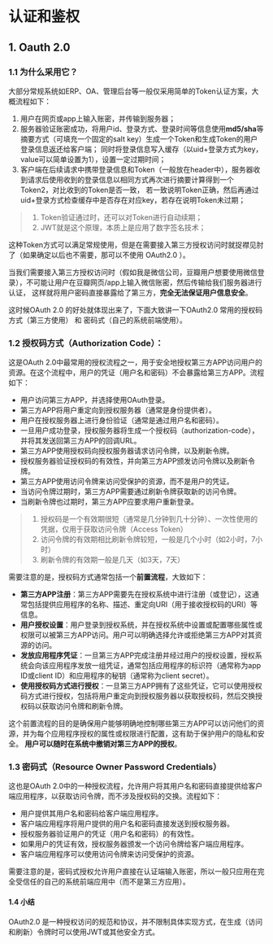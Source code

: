 # 认证和鉴权

## 1. Oauth 2.0

### 1.1 为什么采用它？

大部分常规系统如ERP、OA、管理后台等一般仅采用简单的Token认证方案，大概流程如下：

1. 用户在网页或app上输入账密，并传输到服务器；
2. 服务器验证账密成功，将用户id、登录方式、登录时间等信息使用**md5/sha**等摘要方式（可填充一个固定的salt
   key）生成一个Token和生成Token的用户登录信息返还给客户端；
   同时将登录信息写入缓存（以uid+登录方式为key，value可以简单设置为1），设置一定过期时间；
3. 客户端在后续请求中携带登录信息和Token（一般放在header中），服务器收到请求后使用收到的登录信息以相同方式再次进行摘要计算得到一个Token2，对比收到的Token是否一致，
   若一致说明Token正确，然后再通过uid+登录方式检查缓存中是否存在对应key，若存在说明Token未过期；

> 1. Token验证通过时，还可以对Token进行自动续期；
>2. JWT就是这个原理，本质上是应用了数字签名技术；

这种Token方式可以满足常规使用，但是在需要接入第三方授权访问时就捉襟见肘了（如果确定以后也不需要，那可以不使用 OAuth2.0 ）。

当我们需要接入第三方授权访问时（假如我是微信公司，豆瓣用户想要使用微信登录），不可能让用户在豆瓣网页/app上输入微信账密，然后传输给我们服务器进行认证，
这样就将用户密码直接暴露给了第三方，**完全无法保证用户信息安全**。

这时候OAuth 2.0 的好处就体现出来了，下面大致讲一下OAuth2.0 常用的授权码方式（第三方使用） 和 密码式（自己的系统前端使用）。

### 1.2 授权码方式（Authorization Code）：

这是OAuth 2.0中最常用的授权流程之一，用于安全地授权第三方APP访问用户的资源。在这个流程中，用户的凭证（用户名和密码）不会暴露给第三方APP。流程如下：

- 用户访问第三方APP，并选择使用OAuth登录。
- 第三方APP将用户重定向到授权服务器（通常是身份提供者）。
- 用户在授权服务器上进行身份验证（通常是通过用户名和密码）。
- 一旦用户成功登录，授权服务器将生成一个授权码（authorization-code），并将其发送回第三方APP的回调URL。
- 第三方APP使用授权码向授权服务器请求访问令牌，以及刷新令牌。
- 授权服务器验证授权码的有效性，并向第三方APP颁发访问令牌以及刷新令牌。
- 第三方APP使用访问令牌来访问受保护的资源，而不是用户的凭证。
- 当访问令牌过期时，第三方APP需要通过刷新令牌获取新的访问令牌。
- 当刷新令牌也过期时，第三方APP应要求用户重新登录。

> 1. 授权码是一个有效期很短（通常是几分钟到几十分钟）、一次性使用的凭据，仅用于获取访问令牌（Access Token）
>2. 访问令牌的有效期相比刷新令牌较短，一般是几个小时（如2小时，7小时）
>3. 刷新令牌的有效期一般是几天（如3天，7天）

需要注意的是，授权码方式通常包括一个**前置流程**，大致如下：

- **第三方APP注册**：第三方APP需要先在授权系统中进行注册（或登记），这通常包括提供应用程序的名称、描述、重定向URI（用于接收授权码的URI）等信息。
- **用户授权设置**：用户登录到授权系统，并在授权系统中设置或配置哪些属性或权限可以被第三方APP访问。用户可以明确选择允许或拒绝第三方APP对其资源的访问。
- **发放应用程序凭证**：一旦第三方APP完成注册并经过用户的授权设置，授权系统会向该应用程序发放一组凭证，通常包括应用程序的标识符（通常称为app
  ID或client ID）和应用程序的秘钥（通常称为client secret）。
- **使用授权码方式进行授权**：一旦第三方APP拥有了这些凭证，它可以使用授权码方式进行授权，包括将用户重定向到授权服务器以获取授权码，然后交换授权码以获取访问令牌和刷新令牌。

这个前置流程的目的是确保用户能够明确地控制哪些第三方APP可以访问他们的资源，并为每个应用程序授权的属性或权限进行配置，这有助于保护用户的隐私和安全。
**用户可以随时在系统中撤销对第三方APP的授权**。

### 1.3 密码式（Resource Owner Password Credentials）

这也是OAuth 2.0中的一种授权流程，允许用户将其用户名和密码直接提供给客户端应用程序，以获取访问令牌，而不涉及授权码的交换。流程如下：

- 用户提供其用户名和密码给客户端应用程序。
- 客户端应用程序将用户提供的用户名和密码直接发送到授权服务器。
- 授权服务器验证用户的凭证（用户名和密码）的有效性。
- 如果用户的凭证有效，授权服务器颁发一个访问令牌给客户端应用程序。
- 客户端应用程序可以使用访问令牌来访问受保护的资源。

需要注意的是，密码式授权允许用户直接在认证端输入账密，所以一般只应用在完全受信任的自己的系统前端应用中（而不是第三方应用）。

#### 1.4 小结

OAuth2.0 是一种授权访问的规范和协议，并不限制具体实现方式，在生成（访问和刷新）令牌时可以使用JWT或其他安全方式。